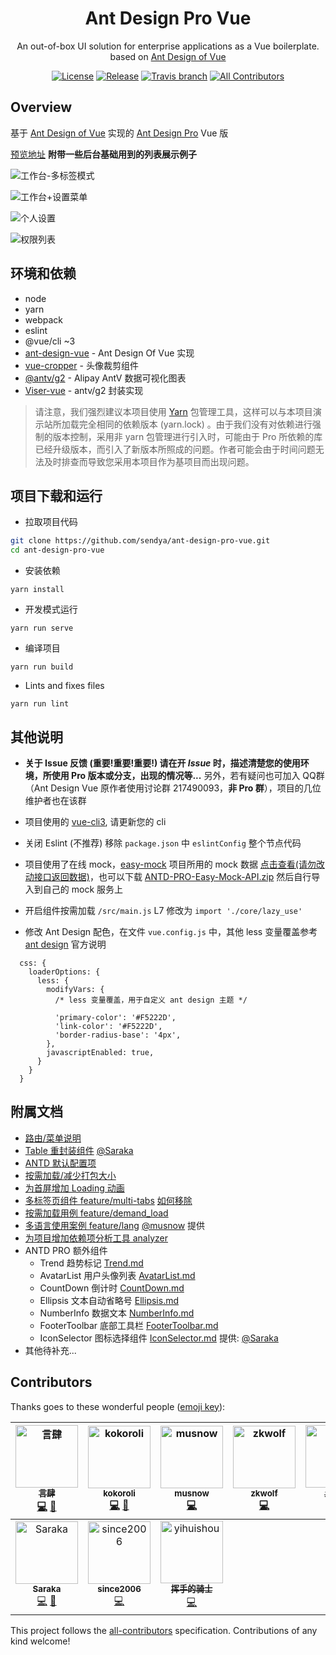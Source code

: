 <h1 align="center">Ant Design Pro Vue</h1>

<div align="center">
An out-of-box UI solution for enterprise applications as a Vue boilerplate. based on  <a href="https://vuecomponent.github.io/ant-design-vue/docs/vue/introduce-cn/" target="_blank">Ant Design of Vue</a>
</div>

<div align="center">

[![License](https://img.shields.io/npm/l/package.json.svg?style=flat)](https://github.com/sendya/ant-design-pro-vue/blob/master/LICENSE)
[![Release](https://img.shields.io/github/release/sendya/ant-design-pro-vue.svg?style=flat)](https://github.com/sendya/ant-design-pro-vue/releases/latest)
[![Travis branch](https://travis-ci.org/sendya/ant-design-pro-vue.svg?branch=master)](https://travis-ci.org/sendya/ant-design-pro-vue)
[![All Contributors](https://img.shields.io/badge/all_contributors-10-orange.svg?style=flat-square)](#contributors)

</div>

Overview
----

基于 [Ant Design of Vue](https://vuecomponent.github.io/ant-design-vue/docs/vue/introduce-cn/) 实现的 [Ant Design Pro](https://pro.ant.design/)  Vue 版

[预览地址](https://pro.loacg.com/)  **附带一些后台基础用到的列表展示例子**

![工作台-多标签模式](https://static-2.loacg.com/open/static/github/20190224163345.jpg)

![工作台+设置菜单](https://static-2.loacg.com/open/static/github/20181126112124.png)

![个人设置](https://static-2.loacg.com/open/static/github/20180916-134251.png)

![权限列表](https://static-2.loacg.com/open/static/github/20180916-154937.png)


环境和依赖
----

- node
- yarn
- webpack
- eslint
- @vue/cli ~3
- [ant-design-vue](https://github.com/vueComponent/ant-design-vue) - Ant Design Of Vue 实现
- [vue-cropper](https://github.com/xyxiao001/vue-cropper) - 头像裁剪组件
- [@antv/g2](https://antv.alipay.com/zh-cn/index.html) - Alipay AntV 数据可视化图表
- [Viser-vue](https://viserjs.github.io/docs.html#/viser/guide/installation)  - antv/g2 封装实现

> 请注意，我们强烈建议本项目使用 [Yarn](https://yarnpkg.com/) 包管理工具，这样可以与本项目演示站所加载完全相同的依赖版本 (yarn.lock) 。由于我们没有对依赖进行强制的版本控制，采用非 yarn 包管理进行引入时，可能由于 Pro 所依赖的库已经升级版本，而引入了新版本所照成的问题。作者可能会由于时间问题无法及时排查而导致您采用本项目作为基项目而出现问题。



项目下载和运行
----

- 拉取项目代码
```bash
git clone https://github.com/sendya/ant-design-pro-vue.git
cd ant-design-pro-vue
```

- 安装依赖
```
yarn install
```

- 开发模式运行
```
yarn run serve
```

- 编译项目
```
yarn run build
```

- Lints and fixes files
```
yarn run lint
```



其他说明
----

- **关于 Issue 反馈 (重要!重要!重要!) 请在开 *Issue* 时，描述清楚您的使用环境，所使用 Pro 版本或分支，出现的情况等...** 另外，若有疑问也可加入 QQ群 （Ant Design Vue 原作者使用讨论群 217490093，**非 Pro 群**），项目的几位维护者也在该群

- 项目使用的 [vue-cli3](https://cli.vuejs.org/guide/), 请更新您的 cli

- 关闭 Eslint (不推荐) 移除 `package.json` 中 `eslintConfig` 整个节点代码

- 项目使用了在线 mock，[easy-mock](https://www.easy-mock.com/)  项目所用的 mock 数据 [点击查看(请勿改动接口返回数据)](https://www.easy-mock.com/project/5b7bce071f130e5b7fe8cd7d)，也可以下载 [ANTD-PRO-Easy-Mock-API.zip](https://github.com/sendya/ant-design-pro-vue/files/2682711/ANTD-PRO-Easy-Mock-API.zip) 然后自行导入到自己的 mock 服务上

- 开启组件按需加载 `/src/main.js` L7 修改为 `import './core/lazy_use'`

- 修改 Ant Design 配色，在文件 `vue.config.js` 中，其他 less 变量覆盖参考 [ant design](https://ant.design/docs/react/customize-theme-cn) 官方说明
```ecmascript 6
  css: {
    loaderOptions: {
      less: {
        modifyVars: {
          /* less 变量覆盖，用于自定义 ant design 主题 */

          'primary-color': '#F5222D',
          'link-color': '#F5222D',
          'border-radius-base': '4px',
        },
        javascriptEnabled: true,
      }
    }
  }
```

附属文档
----

- [路由/菜单说明](https://github.com/sendya/ant-design-pro-vue/blob/master/src/router/README.md)
- [Table 重封装组件](https://github.com/sendya/ant-design-pro-vue/blob/master/src/components/table/README.md) [@Saraka](https://github.com/saraka-tsukai)
- [ANTD 默认配置项](https://github.com/sendya/ant-design-pro-vue/blob/master/src/defaultSettings.js)
- [按需加载/减少打包大小](https://github.com/sendya/ant-design-pro-vue/blob/master/docs/load-on-demand.md)  
- [为首屏增加 Loading 动画](https://github.com/sendya/ant-design-pro-vue/blob/master/docs/add-page-loading-animate.md)
- [多标签页组件 feature/multi-tabs](https://github.com/sendya/ant-design-pro-vue/tree/feature/multi-tabs) [如何移除](https://github.com/sendya/ant-design-pro-vue/blob/master/docs/multi-tabs.md)
- [按需加载用例 feature/demand_load](https://github.com/sendya/ant-design-pro-vue/tree/feature/demand_load)
- [多语言使用案例 feature/lang](https://github.com/sendya/ant-design-pro-vue/tree/feature/lang) [@musnow](https://github.com/musnow) 提供
- [为项目增加依赖项分析工具 analyzer](https://github.com/sendya/ant-design-pro-vue/blob/master/docs/webpack-bundle-analyzer.md)  
- ANTD PRO 额外组件
  - Trend 趋势标记 [Trend.md](https://github.com/sendya/ant-design-pro-vue/blob/master/src/components/Trend/index.md)
  - AvatarList 用户头像列表 [AvatarList.md](https://github.com/sendya/ant-design-pro-vue/blob/master/src/components/AvatarList/index.md)
  - CountDown 倒计时 [CountDown.md](https://github.com/sendya/ant-design-pro-vue/blob/master/src/components/CountDown/index.md)
  - Ellipsis 文本自动省略号 [Ellipsis.md](https://github.com/sendya/ant-design-pro-vue/blob/master/src/components/Ellipsis/index.md)
  - NumberInfo 数据文本 [NumberInfo.md](https://github.com/sendya/ant-design-pro-vue/blob/master/src/components/NumberInfo/index.md)
  - FooterToolbar 底部工具栏 [FooterToolbar.md](https://github.com/sendya/ant-design-pro-vue/blob/master/src/components/FooterToolbar/index.md)
  - IconSelector 图标选择组件 [IconSelector.md](https://github.com/sendya/ant-design-pro-vue/blob/master/src/components/IconSelector/README.md) 提供: [@Saraka](https://github.com/saraka-tsukai)
- 其他待补充...


## Contributors

Thanks goes to these wonderful people ([emoji key](https://github.com/all-contributors/all-contributors#emoji-key)):

<!-- ALL-CONTRIBUTORS-LIST:START - Do not remove or modify this section -->
<!-- prettier-ignore -->
| [<img src="https://avatars0.githubusercontent.com/u/5404542?v=4" width="100px;" alt="言肆"/><br /><sub><b>言肆</b></sub>](https://i.loacg.com)<br />[💻](https://github.com/sendya/ant-design-pro-vue/commits?author=sendya "Code") [📖](https://github.com/sendya/ant-design-pro-vue/commits?author=sendya "Documentation") | [<img src="https://avatars0.githubusercontent.com/u/25897806?v=4" width="100px;" alt="kokoroli"/><br /><sub><b>kokoroli</b></sub>](https://github.com/kokoroli)<br />[💻](https://github.com/sendya/ant-design-pro-vue/commits?author=kokoroli "Code") [📖](https://github.com/sendya/ant-design-pro-vue/commits?author=kokoroli "Documentation") | [<img src="https://avatars0.githubusercontent.com/u/10286849?v=4" width="100px;" alt="musnow"/><br /><sub><b>musnow</b></sub>](https://github.com/musnow)<br />[💻](https://github.com/sendya/ant-design-pro-vue/commits?author=musnow "Code") | [<img src="https://avatars0.githubusercontent.com/u/8555127?v=4" width="100px;" alt="zkwolf"/><br /><sub><b>zkwolf</b></sub>](https://github.com/zkwolf)<br />[💻](https://github.com/sendya/ant-design-pro-vue/commits?author=zkwolf "Code") | [<img src="https://avatars0.githubusercontent.com/u/19700237?v=4" width="100px;" alt="mcmf"/><br /><sub><b>土拨鼠</b></sub>](https://github.com/mcmf)<br />[💻](https://github.com/sendya/ant-design-pro-vue/commits?author=mcmf "Code") | [<img src="https://avatars0.githubusercontent.com/u/28291464?v=4" width="100px;" alt="AClumsy"/><br /><sub><b>阿凌</b></sub>](https://github.com/AClumsy)<br />[💻](https://github.com/sendya/ant-design-pro-vue/commits?author=AClumsy "Code") | [<img src="https://avatars0.githubusercontent.com/u/3831242?v=4" width="100px;" alt="mynuolr"/><br /><sub><b>mynuolr</b></sub>](https://github.com/mynuolr)<br />[💻](https://github.com/sendya/ant-design-pro-vue/commits?author=mynuolr "Code") |
| :---: | :---: | :---: | :---: | :---: | :---: | :---: |
[<img src="https://avatars0.githubusercontent.com/u/22741147?v=4" width="100px;" alt="Saraka"/><br /><sub><b>Saraka</b></sub>](https://github.com/saraka-tsukai)<br />[💻](https://github.com/sendya/ant-design-pro-vue/commits?author=saraka-tsukai "Code") [🔧](https://github.com/sendya/ant-design-pro-vue) | [<img src="https://avatars0.githubusercontent.com/u/1051992?v=4" width="100px;" alt="since2006"/><br /><sub><b>since2006</b></sub>](https://github.com/since2006)<br />[💻](https://github.com/sendya/ant-design-pro-vue/commits?author=since2006 "Code") | [<img src="https://avatars0.githubusercontent.com/u/26241263?v=4" width="100px;" alt="yihuishou"/><br /><sub><b>挥手的骑士</b></sub>](https://github.com/yihuishou)<br />[💻](https://github.com/sendya/ant-design-pro-vue/commits?author=yihuishou "Code") |
<!-- ALL-CONTRIBUTORS-LIST:END -->

This project follows the [all-contributors](https://github.com/all-contributors/all-contributors) specification. Contributions of any kind welcome!